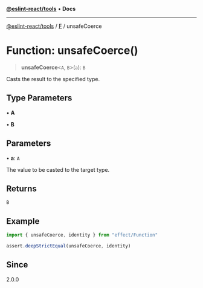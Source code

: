 [**@eslint-react/tools**](../../../README.md) • **Docs**

***

[@eslint-react/tools](../../../README.md) / [F](../README.md) / unsafeCoerce

# Function: unsafeCoerce()

> **unsafeCoerce**\<`A`, `B`\>(`a`): `B`

Casts the result to the specified type.

## Type Parameters

• **A**

• **B**

## Parameters

• **a**: `A`

The value to be casted to the target type.

## Returns

`B`

## Example

```ts
import { unsafeCoerce, identity } from "effect/Function"

assert.deepStrictEqual(unsafeCoerce, identity)
```

## Since

2.0.0
